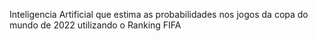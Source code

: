 Inteligencia Artificial que estima as probabilidades nos jogos da copa do mundo de 2022 utilizando o Ranking FIFA
